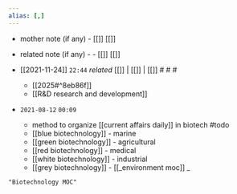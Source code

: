 ```yaml
---
alias: [,]
---
```

- mother note (if any)
		- [[]] [[]]
- related note (if any) -
		- [[]] [[]]


- [[2021-11-24]] `22:44` _related_ [[]] | [[]] | [[]] # # #
	- [[2025#^8eb86f]]
	- [[R&D research and development]]
- `2021-08-12`  `00:09`
	- method to organize [[current affairs daily]] in biotech #todo 
	- [[blue biotechnology]] - marine
	- [[green biotechnology]] - agricultural
	- [[red biotechnology]] - medical
	- [[white biotechnology]] - industrial
	- [[grey biotechnology]] - [[_environment moc]] _

```query
"Biotechnology MOC"
```
